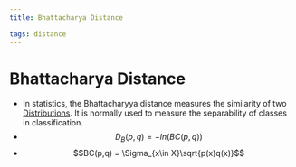 ```yaml
---
title: Bhattacharya Distance

tags: distance 
---
```


# Bhattacharya Distance
- In statistics, the Bhattacharyya distance measures the similarity of two [Distributions](Distributions). It is normally used to measure the separability of classes in classification.
- $$D_{B}(p,q) = -ln(BC(p,q))$$
- $$BC(p,q) = \Sigma_{x\in X}\sqrt{p(x)q(x)}$$






















